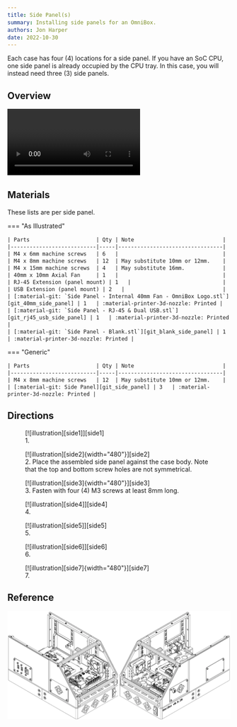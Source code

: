 ```yaml
---
title: Side Panel(s)
summary: Installing side panels for an OmniBox.
authors: Jon Harper
date: 2022-10-30
---
```


Each case has four (4) locations for a side panel. If you have an SoC CPU, one side panel is already occupied by the CPU tray. In this case, you will instead need three (3) side panels.

## Overview

<video controls="">
    <source src="{{meta.video_folder}}side.mp4" type="video/mp4">
</video>

## Materials

These lists are per side panel.

=== "As Illustrated"

    | Parts                     | Qty | Note                            |
    |---------------------------|-----|---------------------------------|
    | M4 x 6mm machine screws   | 6   |                                 |
    | M4 x 8mm machine screws   | 12  | May substitute 10mm or 12mm.    |
    | M4 x 15mm machine screws  | 4   | May substitute 16mm.            |
    | 40mm x 10mm Axial Fan     | 1   |                                 |
    | RJ-45 Extension (panel mount) | 1   |                             |
    | USB Extension (panel mount) | 2   |                               |
    | [:material-git: `Side Panel - Internal 40mm Fan - OmniBox Logo.stl`][git_40mm_side_panel] | 1   | :material-printer-3d-nozzle: Printed |
    | [:material-git: `Side Panel - RJ-45 & Dual USB.stl`][git_rj45_usb_side_panel] | 1   | :material-printer-3d-nozzle: Printed |
    | [:material-git: `Side Panel - Blank.stl`][git_blank_side_panel] | 1   | :material-printer-3d-nozzle: Printed |

=== "Generic"

    | Parts                     | Qty | Note                            |
    |---------------------------|-----|---------------------------------|
    | M4 x 8mm machine screws   | 12  | May substitute 10mm or 12mm.    |
    | [:material-git: Side Panel][git_side_panel] | 3   | :material-printer-3d-nozzle: Printed |

## Directions
                                                            
<figure markdown>
  [![illustration][side1]][side1]
  <figcaption>1. </figcaption>
</figure>

<figure markdown>
  [![illustration][side2]{width="480"}][side2]
  <figcaption>2. Place the assembled side panel against the case body. Note that the top and bottom screw holes are not symmetrical.</figcaption>
</figure>

<figure markdown>
  [![illustration][side3]{width="480"}][side3]
  <figcaption>3. Fasten with four (4) M3 screws at least 8mm long. </figcaption>
</figure>

<figure markdown>
  [![illustration][side4]][side4]
  <figcaption>4. </figcaption>
</figure>

<figure markdown>
  [![illustration][side5]][side5]
  <figcaption>5. </figcaption>
</figure>

<figure markdown>
  [![illustration][side6]][side6]
  <figcaption>6. </figcaption>
</figure>

<figure markdown>
  [![illustration][side7]{width="480"}][side7]
  <figcaption>7. </figcaption>
</figure>

## Reference

![illustration][side_final]

[side1]: ../img/assembly/panels/side/side1.webp
[side2]: ../img/assembly/panels/side/side2.webp
[side3]: ../img/assembly/panels/side/side3.webp
[side4]: ../img/assembly/panels/side/side4.webp
[side5]: ../img/assembly/panels/side/side5.webp
[side6]: ../img/assembly/panels/side/side6.webp
[side7]: ../img/assembly/panels/side/side7.webp
[side_final]: ../img/assembly/panels/side/side_final.webp